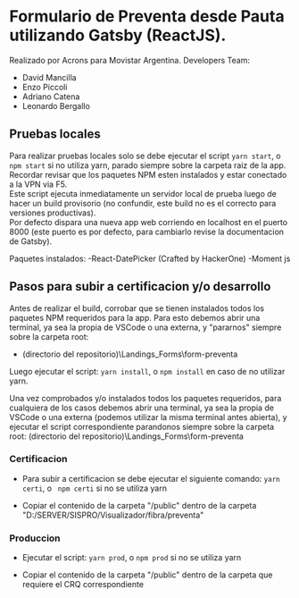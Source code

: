 # Formulario de Preventa desde Pauta utilizando Gatsby (ReactJS).
Realizado por Acrons para Movistar Argentina.
Developers Team:

- David Mancilla
- Enzo Piccoli
- Adriano Catena
- Leonardo Bergallo

## Pruebas locales
Para realizar pruebas locales solo se debe ejecutar el script `yarn start`, o `npm start` si no utiliza yarn, parado siempre sobre la carpeta raiz de la app. Recordar revisar que los paquetes NPM esten instalados y estar conectado a la VPN via F5. </br>
Este script ejecuta inmediatamente un servidor local de prueba luego de hacer un build provisorio (no confundir, este build no es el correcto para versiones productivas).</br>
Por defecto dispara una nueva app web corriendo en localhost en el puerto 8000 (este puerto es por defecto, para cambiarlo revise la documentacion de Gatsby).

Paquetes instalados:
  -React-DatePicker (Crafted by HackerOne)
  -Moment js

## Pasos para subir a certificacion y/o desarrollo
Antes de realizar el build, corrobar que se tienen instalados todos los paquetes NPM requeridos para la app. Para esto debemos abrir una terminal, ya sea la propia de VSCode o una externa, y "pararnos" siempre sobre la carpeta root:
- (directorio del repositorio)\Landings_Forms\form-preventa

Luego ejecutar el script: `yarn install`, o `npm install` en caso de no utilizar yarn.</br>

Una vez comprobados y/o instalados todos los paquetes requeridos, para cualquiera de los casos debemos abrir una terminal, ya sea la propia de VSCode o una externa (podemos utilizar la misma terminal antes abierta), y ejecutar el script correspondiente parandonos siempre sobre la carpeta root: (directorio del repositorio)\Landings_Forms\form-preventa

### Certificacion

- Para subir a certificacion se debe ejecutar el siguiente comando:
  `yarn certi`, o ` npm certi` si no se utiliza yarn

- Copiar el contenido de la carpeta "/public" dentro de la carpeta "D:/SERVER/SISPRO/Visualizador/fibra/preventa"

### Produccion

- Ejecutar el script:
  `yarn prod`, o `npm prod` si no se utiliza yarn

- Copiar el contenido de la carpeta "/public" dentro de la carpeta que requiere el CRQ correspondiente
